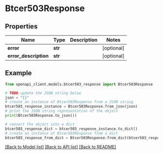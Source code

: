 # Btcer503Response


## Properties

Name | Type | Description | Notes
------------ | ------------- | ------------- | -------------
**error** | **str** |  | [optional] 
**error_description** | **str** |  | [optional] 

## Example

```python
from openapi_client.models.btcer503_response import Btcer503Response

# TODO update the JSON string below
json = "{}"
# create an instance of Btcer503Response from a JSON string
btcer503_response_instance = Btcer503Response.from_json(json)
# print the JSON string representation of the object
print(Btcer503Response.to_json())

# convert the object into a dict
btcer503_response_dict = btcer503_response_instance.to_dict()
# create an instance of Btcer503Response from a dict
btcer503_response_from_dict = Btcer503Response.from_dict(btcer503_response_dict)
```
[[Back to Model list]](../README.md#documentation-for-models) [[Back to API list]](../README.md#documentation-for-api-endpoints) [[Back to README]](../README.md)


